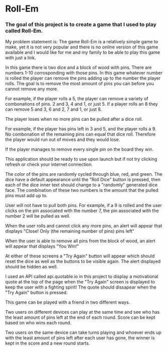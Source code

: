 # Roll-Em

### The goal of this project is to create a game that I used to play called Roll-Em.

My problem statement is: The game Roll-Em is a relatively simple game to make, yet it is not very popular and there is no online version of this game available and I would like for me and my family to be able to play this game with just a link.

In this game there is two dice and a block of wood with pins. There are numbers 1-10 corrosponding with those pins. In this game whatever number is rolled the player can remove the pins adding up to the number the player rolls. The goal is to remove the most amount of pins you can before you cannot remove any more.

For example, if the player rolls a 5, the player can remove a variety of combonations of pins. 2 and 3, 4 and 1, or just 5. If a player rolls an 8 they can remove 5 and 3, 6 and 2, 7 and 1, or just 8.

The player loses when no more pins can be pulled after a dice roll.

For example, if the player has pins left in 3 and 5, and the player rolls a 9. No combonation of the remaining pins can equal that dice roll. Therefore the player would run out of moves and they would lose.

If the player manages to remove every single pin on the board they win.

This application should be ready to use upon launch but if not try clicking refresh or check your internet connection.

The color of the pins are randomly cycled through blue, red, and green. The dice have a default appearance until the "Roll Dice" button is pressed, then each of the dice inner text should change to a "randomly" generated dice face. The combination of these two numbers is the amount that the pulled pins must add up to.

User will not have to pull both pins. For example, if a 9 is rolled and the user clicks on the pin associated with the number 7, the pin associated with the number 2 will be pulled as well.

When the user rolls and cannot click any more pins, an alert will appear that displays "Close! Only (the remaining number of pins) pins left"

When the user is able to remove all pins from the block of wood, an alert will appear that displays "You Win!"

At either of these screens a "Try Again" button will appear which should reset the dice as well as the buttons to be visible again. The alert displayed should be hidden as well.

I used an API called api.quotable.io in this project to display a motivational quote at the top of the page when the "Try Again" screen is displayed to keep the user with a fighting spirit! The quote should dissapear when the "Try Again" button is pressed.

This game can be played with a friend in two different ways.

Two users on different devices can play at the same time and see who has the least amount of pins left at the end of each round. Score can be kept based on who wins each round.

Two users on the same device can take turns playing and whoever ends up with the least amount of pins left after each user has gone, the winner is kept in the score and a new round starts.